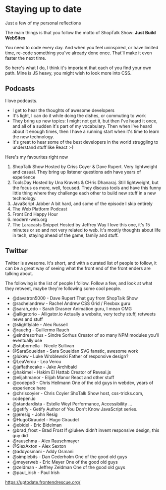 # Staying up to date
Just a few of my personal reflections

The main things is that you follow the motto of ShopTalk Show: **Just Build WebSites**

You need to code every day. And when you feel uninspired, or have limited time, re-code something you've already done once. That'll make it even faster the next time.

So here's what I do, I think it's important that each of you find your own path. Mine is JS heavy, you might wish to look more into CSS.

## Podcasts
I love podcasts.
 - I get to hear the thoughts of awesome developers
 - It's light, I can do it while doing the dishes, or commuting to work
 - They bring up new topics: I might not get it, but then I've heard it once, and all of a sudden it's part of my vocabulary. Then when I've heard about it enough times, then I have a running start when it's time to learn the new technology.
 - It's great to hear some of the best developers in the world struggling to understand stuff like React :-)

 Here's my favourites right now
 1. ShopTalk Show
 Hosted by Criss Coyer & Dave Rupert. Very lightweight and casual. They bring up listener questions adn have years of experience
 2. ToolsDay
 Hosted by Una Kravets & CHris Dhanaraj. Still lightweight, but the focus os more, well, focused. They discuss tools and have this funny little thing where they challenge each other to build new stuff in a new technology.
 3. JavaScript Jabber
 A bit hard, and some of the episode I skip entirely
4. The Web Platform Podcast
5. Front End Happy Hour
6. modern-web.org
7. The Laracasts Snippet
Hosted by Jeffrey Way
I love this one, it's 15 minutes or so and not very related to web. It's mostly thoughts about life in tech, staying ahead of the game, family and stuff.

## Twitter
Twitter is awesome. It's short, and with a curated list of people to follow, it can be a great way of seeing what the front end of the front enders are talking about.

The following is the list of people I follow. Follow a few, and look at what they retweet, maybe they're following some cool people.

- @davatron5000 - Dave Rupert
That guy from ShopTalk Show
- @rachelandrew - Rachel Andrew
CSS Grid / Flexbox guru
- @sarah_edo - Sarah Drasner
Animation guru, I mean OMG
- @alligatorio - Alligator.io
Actually a website, very techy stuff, retweets news and stuff
- @slightlylate - Alex Russell
- @rauchg - Guillermo Rauch
- @sindresorhus - Sindre Sorhus
Creator of so many NPM modules you'll eventually use
- @stubornella - Nicole Sullivan
- @SaraSoueidan - Sara Soueidan
SVG fanatic, awesome work
- @lukew - Luke Wroblewski
Father of responsive design?
- @LeaVerou - Lea Verou
- @jaffathecake - Jake Archibald
- @hakimel - Hakim El Hattab
Creator of Reveal.js
- @elijahmanor - Elijah Manor
React and other stuff
- @codepo8 - Chris Heilmann
One of the old guys in webdev, years of experience here
- @chriscoyier - Chris Coyier
ShoTalk Show host, css-tricks.com, codepen.io
- @standardista - Estelle Weyl
Performance, Accessibility ...
- @getify - Getify
Author of You Don't Know JavaScript series.
- @jeresig - John Resig
- @HugoGiraudel - Hugo Giraudel
- @ebidel - Eric Bidelman
- @brad_frost - Brad Frost
If @lukew didn't invent responsive design, this guy did
- @rauschma - Alex Rauschmayer
- @SlexAxton - Alex Sexton
- @addyosmani - Addy Osmani
- @simplebits - Dan Cederholm
One of the good old guys
- @meyerweb - Eric Meyer
One of the good old guys
- @zeldman - Jeffrey Zeldman
One of the good old guys
- @paul_irish - Paul Irish

https://uptodate.frontendrescue.org/